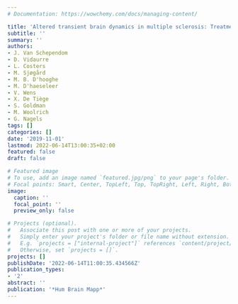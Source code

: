 ```yaml
---
# Documentation: https://wowchemy.com/docs/managing-content/

title: 'Altered transient brain dynamics in multiple sclerosis: Treatment or pathology?'
subtitle: ''
summary: ''
authors:
- J. Van Schependom
- D. Vidaurre
- L. Costers
- M. Sjøgård
- M. B. D'hooghe
- M. D'haeseleer
- V. Wens
- X. De Tiège
- S. Goldman
- M. Woolrich
- G. Nagels
tags: []
categories: []
date: '2019-11-01'
lastmod: 2022-06-14T13:00:35+02:00
featured: false
draft: false

# Featured image
# To use, add an image named `featured.jpg/png` to your page's folder.
# Focal points: Smart, Center, TopLeft, Top, TopRight, Left, Right, BottomLeft, Bottom, BottomRight.
image:
  caption: ''
  focal_point: ''
  preview_only: false

# Projects (optional).
#   Associate this post with one or more of your projects.
#   Simply enter your project's folder or file name without extension.
#   E.g. `projects = ["internal-project"]` references `content/project/deep-learning/index.md`.
#   Otherwise, set `projects = []`.
projects: []
publishDate: '2022-06-14T11:00:35.434566Z'
publication_types:
- '2'
abstract: ''
publication: '*Hum Brain Mapp*'
---
```

